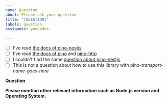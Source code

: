 ```yaml
---
name: Question
about: Please ask your question
title: "[QUESTION]"
labels: question
assignees: yamcodes

---
```


<!-- Please don't delete this template or we'll close your issue -->

<!-- Before creating an issue please make sure you are using the latest version. -->

- [ ] I've read [the docs of pino-nestjs](https://github.com/yamcodes/pino-nestjs/blob/master/README.md)
- [ ] I've read [the docs of pino](https://getpino.io/#/) and [pino-http](https://github.com/pinojs/pino-http)
- [ ] I couldn't find the same [question about pino-nestjs](https://github.com/yamcodes/pino-nestjs/issues?q=label%3Aquestion)
- [ ] This is not a question about how to use this library with pino-_transport-name-goes-here_

**Question**



**Please mention other relevant information such as Node.js version and Operating System.**


